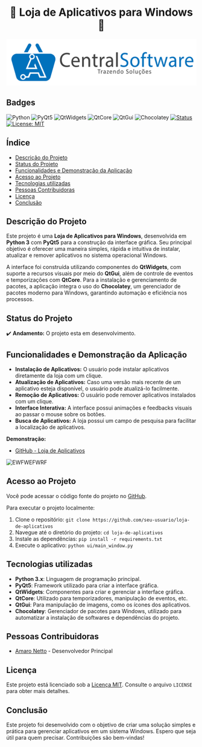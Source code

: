 <h1 align="center"> 🎁 Loja de Aplicativos para Windows 🎁 </h1> 
 
![Imagem logo Loja de Aplicativos para Windows](assets/logo_header.png)

## Badges
![Python](https://img.shields.io/badge/Python-3.x-blue?logo=python&logoColor=white)
![PyQt5](https://img.shields.io/badge/PyQt5-GUI%20Framework-green?logo=qt&logoColor=white)
![QtWidgets](https://img.shields.io/badge/QtWidgets-Componentes%20UI-brightgreen?logo=qt&logoColor=white)
![QtCore](https://img.shields.io/badge/QtCore-Eventos%20e%20Temporizadores-yellow?logo=qt&logoColor=white)
![QtGui](https://img.shields.io/badge/QtGui-Imagens%20e%20Ícones-orange?logo=qt&logoColor=white)
![Chocolatey](https://img.shields.io/badge/Chocolatey-Package%20Manager-8A4FFF?logo=chocolatey&logoColor=white)
[![Status](https://img.shields.io/badge/Status-Em%20Desenvolvimento-blue)](https://github.com/seu-usuario/seu-repositorio)
[![License: MIT](https://img.shields.io/badge/License-MIT-yellow.svg)](https://opensource.org/licenses/MIT)

## Índice

*   [Descrição do Projeto](#descrição-do-projeto)
*   [Status do Projeto](#status-do-projeto)
*   [Funcionalidades e Demonstração da Aplicação](#funcionalidades-e-demonstração-da-aplicação)
*   [Acesso ao Projeto](#acesso-ao-projeto)
*   [Tecnologias utilizadas](#tecnologias-utilizadas)
*   [Pessoas Contribuidoras](#pessoas-contribuidoras)
*   [Licença](#licença)
*   [Conclusão](#conclusão)

## Descrição do Projeto

Este projeto é uma **Loja de Aplicativos para Windows**, desenvolvida em **Python 3** com **PyQt5** para a construção da interface gráfica. Seu principal objetivo é oferecer uma maneira simples, rápida e intuitiva de instalar, atualizar e remover aplicativos no sistema operacional Windows.

A interface foi construída utilizando componentes do **QtWidgets**, com suporte a recursos visuais por meio do **QtGui**, além de controle de eventos e temporizações com **QtCore**. Para a instalação e gerenciamento de pacotes, a aplicação integra o uso do **Chocolatey**, um gerenciador de pacotes moderno para Windows, garantindo automação e eficiência nos processos.

## Status do Projeto

✔️ **Andamento:** O projeto esta em desenvolvimento.

## Funcionalidades e Demonstração da Aplicação

*   **Instalação de Aplicativos:** O usuário pode instalar aplicativos diretamente da loja com um clique.
*   **Atualização de Aplicativos:** Caso uma versão mais recente de um aplicativo esteja disponível, o usuário pode atualizá-lo facilmente.
*   **Remoção de Aplicativos:** O usuário pode remover aplicativos instalados com um clique.
*   **Interface Interativa:** A interface possui animações e feedbacks visuais ao passar o mouse sobre os botões.
*   **Busca de Aplicativos:** A loja possui um campo de pesquisa para facilitar a localização de aplicativos.

**Demonstração:**

*   [GitHub - Loja de Aplicativos](https://github.com/usuario/loja-de-aplicativos)
  
![EWFWEFWRF](https://github.com/user-attachments/assets/a6cda243-a896-476c-901b-d6aca5f34034)

## Acesso ao Projeto

Você pode acessar o código fonte do projeto no [GitHub](https://github.com/seu-usuario/loja-de-aplicativos).

Para executar o projeto localmente:

1.  Clone o repositório: `git clone https://github.com/seu-usuario/loja-de-aplicativos`
2.  Navegue até o diretório do projeto: `cd loja-de-aplicativos`
3.  Instale as dependências: `pip install -r requirements.txt`
4.  Execute o aplicativo: `python ui/main_window.py`

## Tecnologias utilizadas

*   **Python 3.x**: Linguagem de programação principal.
*   **PyQt5**: Framework utilizado para criar a interface gráfica.
*   **QtWidgets**: Componentes para criar e gerenciar a interface gráfica.
*   **QtCore**: Utilizado para temporizadores, manipulação de eventos, etc.
*   **QtGui**: Para manipulação de imagens, como os ícones dos aplicativos.
*   **Chocolatey**: Gerenciador de pacotes para Windows, utilizado para automatizar a instalação de softwares e dependências do projeto.

## Pessoas Contribuidoras

*   [Amaro Netto](https://github.com/amaro-netto) - Desenvolvedor Principal

## Licença

Este projeto está licenciado sob a [Licença MIT](LICENSE). Consulte o arquivo `LICENSE` para obter mais detalhes.

## Conclusão

Este projeto foi desenvolvido com o objetivo de criar uma solução simples e prática para gerenciar aplicativos em um sistema Windows. Espero que seja útil para quem precisar. Contribuições são bem-vindas!
